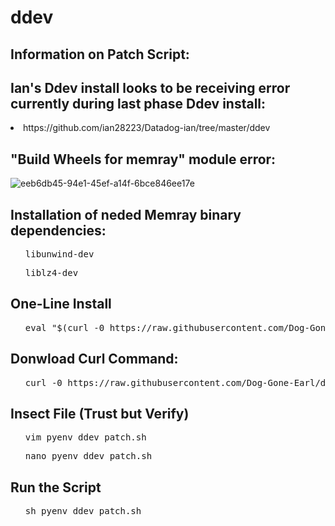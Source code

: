 # ddev
<h2>Information on Patch Script:</h2>
<h2>Ian's Ddev install looks to be receiving error currently during last phase Ddev install:</h2>
        <li>https://github.com/ian28223/Datadog-ian/tree/master/ddev</li>
<h2>"Build Wheels for memray" module error:</h2>

![eeb6db45-94e1-45ef-a14f-6bce846ee17e](https://user-images.githubusercontent.com/107069502/207773531-dd29d629-e4b9-4b7f-b5e6-96c66fd834c4.jpg)

<h2>Installation of neded Memray binary dependencies:</h2>
<ul><pre>libunwind-dev</pre></ul>
<ul><pre>liblz4-dev</pre></ul>
        
<h2>One-Line Install</h2>
<ul><pre>eval "$(curl -0 h</span>ttps://raw.githubusercontent.com/Dog-Gone-Earl/ddev/main/pyenv_ddev_patch.sh)"</pre></ul>
<h2>Donwload Curl Command:</h2>
<ul><pre>curl -0 h</span>ttps://raw.githubusercontent.com/Dog-Gone-Earl/ddev/main/pyenv_ddev_patch.sh</pre></ul>
<h2>Insect File (Trust but Verify)</h2>
<ul><pre>vim pyenv_ddev_patch.sh</pre></ul>
<ul><pre>nano pyenv_ddev_patch.sh</pre></ul>
        
<h2>Run the Script</h2>
<ul><pre>sh pyenv_ddev_patch.sh</pre></ul>

